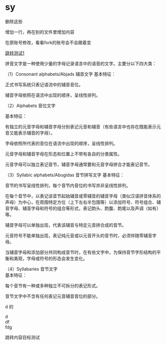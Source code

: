 # sy
删除这些

增加一行，再在别的文件里增加内容

在原账号修改，看看fork的账号会不会跟着变


[跳转测试1](#jump1)



拼音文字是一种使用少量的字母记录语言中的语音的文字。主要分以下四大类： 

（1）Consonant alphabets/Abjads 辅音文字
基本特征：

正式书写系统只表记语流中的辅音音位。

辅音字母依照在语流中出现的顺序，呈线性排列。  

（2）Alphabets 音位文字  

基本特征：  

有独立的元音字母和辅音字母分别表记元音和辅音（有些语言中也存在既能表示元音又能表示辅音的字母）。

字母依照所代表的音位在语流中出现的顺序，呈线性排列。

元音字母和辅音字母在形态和位置上不带有各自的分类属性。

元音字母可以独立表记音节，辅音字母通常要和元音字母拼合才能表记音节。

（3）Syllabic alphabets/Abugidas 音节拼写文字
基本特征：

音节的书写呈线性排列，每个音节内音位的书写并非呈线性排列。

在每个音节中，以表记该音节起始辅音或零辅音的辅音字母（类似汉语拼音体系的声母）为中心，在周围特定方位（上下左右半包围等）以添加符号、符号组合、辅音字母、辅音字母和符号的组合等形式，表记韵头、韵腹、韵尾以及声调（如有）等。

辅音字母可以单独出现，代表该辅音与特定元音拼合成的音节。

元音符号不能单独出现，表记纯元音或以元音开头的音节时，必须伴随零辅音字母。

当辅音字母和添加部分共同构成音节时，在有些文字中，为保持音节字形结构的平衡和美观，字母或符号的形态会发生变化。

（4）Syllabaries 音节文字  
基本特征：

每个音节有一种或多种独立不可拆分的表记形式。

音节文字中不含有任何表记元音辅音音位的部分。



d  的
  
    
 
 d  
 df  
 fdg
     
     
     
     
     
     
 










 
 
 
 
 
















<span id="jump1">跳转内容目标测试</span>

